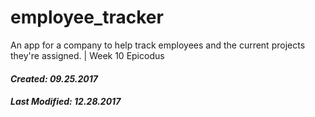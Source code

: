 # employee_tracker
An app for a company to help track employees and the current projects they're assigned. | Week 10 Epicodus

#### _Created: 09.25.2017_
#### _Last Modified: 12.28.2017_
